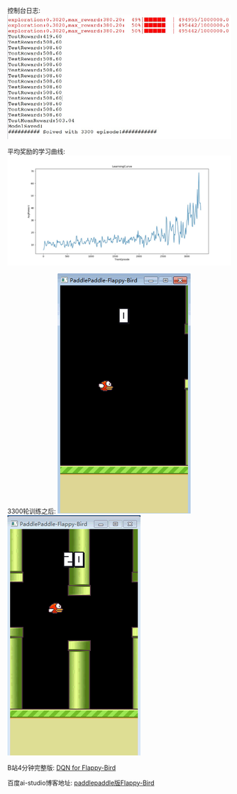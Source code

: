 控制台日志:
![img](/flappy_bird/log_dir/console_out.jpg) 

平均奖励的学习曲线:
![img](/flappy_bird//log_dir/trainCurve.jpeg) 

3300轮训练之后:
![img](/flappy_bird/log_dir/birdTest01.gif)    ![img](/flappy_bird/log_dir/birdTest02.gif)

B站4分钟完整版: [DQN for Flappy-Bird](https://www.bilibili.com/video/av49282860/)

百度ai-studio博客地址: [paddlepaddle版Flappy-Bird](https://aistudio.baidu.com/aistudio/#/projectdetail/51092)
